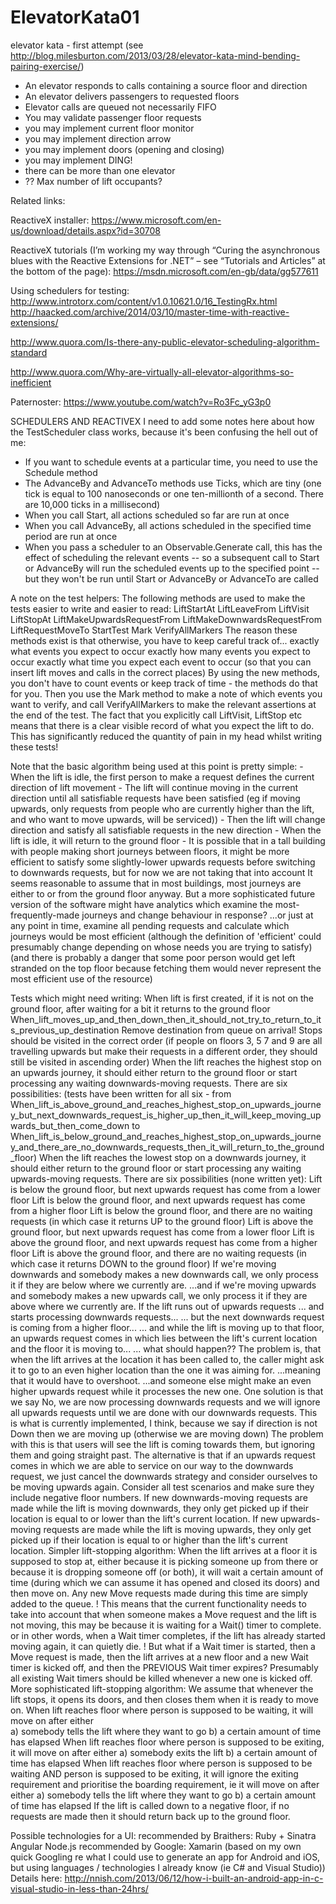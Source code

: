 # ElevatorKata01
elevator kata - first attempt (see http://blog.milesburton.com/2013/03/28/elevator-kata-mind-bending-pairing-exercise/)

- An elevator responds to calls containing a source floor and direction
- An elevator delivers passengers to requested floors
- Elevator calls are queued not necessarily FIFO
- You may validate passenger floor requests
- you may implement current floor monitor
- you may implement direction arrow
- you may implement doors (opening and closing)
- you may implement DING!
- there can be more than one elevator
- ?? Max number of lift occupants?

Related links:

ReactiveX installer:
https://www.microsoft.com/en-us/download/details.aspx?id=30708
 
ReactiveX tutorials (I’m working my way through “Curing the asynchronous blues with the Reactive Extensions for .NET” – see “Tutorials and Articles” at the bottom of the page):
https://msdn.microsoft.com/en-gb/data/gg577611

Using schedulers for testing:
http://www.introtorx.com/content/v1.0.10621.0/16_TestingRx.html
http://haacked.com/archive/2014/03/10/master-time-with-reactive-extensions/

http://www.quora.com/Is-there-any-public-elevator-scheduling-algorithm-standard

http://www.quora.com/Why-are-virtually-all-elevator-algorithms-so-inefficient

Paternoster: https://www.youtube.com/watch?v=Ro3Fc_yG3p0

SCHEDULERS AND REACTIVEX
I need to add some notes here about how the TestScheduler class works, because it's been confusing the hell out of me:
- If you want to schedule events at a particular time, you need to use the Schedule method
- The AdvanceBy and AdvanceTo methods use Ticks, which are tiny (one tick is equal to 100 nanoseconds or one ten-millionth of a second. There are 10,000 ticks in a millisecond)
- When you call Start, all actions scheduled so far are run at once
- When you call AdvanceBy, all actions scheduled in the specified time period are run at once
- When you pass a scheduler to an Observable.Generate call, this has the effect of scheduling the relevant events
	-- so a subsequent call to Start or AdvanceBy will run the scheduled events up to the specified point
	-- but they won't be run until Start or AdvanceBy or AdvanceTo are called
	
A note on the test helpers:
The following methods are used to make the tests easier to write and easier to read:
	LiftStartAt
	LiftLeaveFrom
	LiftVisit
	LiftStopAt
	LiftMakeUpwardsRequestFrom
	LiftMakeDownwardsRequestFrom
	LiftRequestMoveTo
	StartTest
	Mark
	VerifyAllMarkers
The reason these methods exist is that otherwise, you have to keep careful track of...
	exactly what events you expect to occur
	exactly how many events you expect to occur
	exactly what time you expect each event to occur (so that you can insert lift moves and calls in the correct places)
By using the new methods, you don't have to count events or keep track of time - the methods do that for you.
Then you use the Mark method to make a note of which events you want to verify, 
	and call VerifyAllMarkers to make the relevant assertions at the end of the test.
	The fact that you explicitly call LiftVisit, LiftStop etc means that there is a clear visible record of what you expect the lift to do.
	This has significantly reduced the quantity of pain in my head whilst writing these tests!

Note that the basic algorithm being used at this point is pretty simple:
	- When the lift is idle, the first person to make a request defines the current direction of lift movement
	- The lift will continue moving in the current direction until all satisfiable requests have been satisfied 
		(eg if moving upwards, only requests from people who are currently higher than the lift, and who want to move upwards, will be serviced))
	- Then the lift will change direction and satisfy all satisfiable requests in the new direction
	- When the lift is idle, it will return to the ground floor
	- It is possible that in a tall building with people making short journeys between floors, it might be more efficient to satisfy some slightly-lower upwards requests before switching to downwards requests, but for now we are not taking that into account
		It seems reasonable to assume that in most buildings, most journeys are either to or from the ground floor anyway.
		But a more sophisticated future version of the software might have analytics which examine the most-frequently-made journeys and change behaviour in response?
		...or just at any point in time, examine all pending requests and calculate which journeys would be most efficient 
			(although the definition of 'efficient' could presumably change depending on whose needs you are trying to satisfy)
			(and there is probably a danger that some poor person would get left stranded on the top floor because fetching them would never represent the most efficient use of the resource)
	
Tests which might need writing:
When lift is first created, if it is not on the ground floor, after waiting for a bit it returns to the ground floor
When_lift_moves_up_and_then_down_then_it_should_not_try_to_return_to_its_previous_up_destination
	Remove destination from queue on arrival!
Stops should be visited in the correct order (if people on floors 3, 5 7 and 9 are all travelling upwards but make their requests in a different order, they should still be visited in ascending order)
When the lift reaches the highest stop on an upwards journey, it should either return to the ground floor or start processing any waiting downwards-moving requests.
	There are six possibilities:
		(tests have been written for all six - 
		from 
			When_lift_is_above_ground_and_reaches_highest_stop_on_upwards_journey_but_next_downwards_request_is_higher_up_then_it_will_keep_moving_upwards_but_then_come_down
		to 
			When_lift_is_below_ground_and_reaches_highest_stop_on_upwards_journey_and_there_are_no_downwards_requests_then_it_will_return_to_the_ground_floor)
When the lift reaches the lowest stop on a downwards journey, it should either return to the ground floor or start processing any waiting upwards-moving requests.
	There are six possibilities (none written yet):
		Lift is below the ground floor, but next upwards request has come from a lower floor
		Lift is below the ground floor, and next upwards request has come from a higher floor
		Lift is below the ground floor, and there are no waiting requests (in which case it returns UP to the ground floor)
		Lift is above the ground floor, but next upwards request has come from a lower floor
		Lift is above the ground floor, and next upwards request has come from a higher floor
		Lift is above the ground floor, and there are no waiting requests (in which case it returns DOWN to the ground floor)
If we're moving downwards and somebody makes a new downwards call, we only process it if they are below where we currently are.
	...and if we're moving upwards and somebody makes a new upwards call, we only process it if they are above where we currently are.
If the lift runs out of upwards requests 
	... and starts processing downwards requests...
	... but the next downwards request is coming from a higher floor...
	... and while the lift is moving up to that floor, an upwards request comes in which lies between the lift's current location and the floor it is moving to...
	... what should happen??
		The problem is, that when the lift arrives at the location it has been called to, the caller might ask it to go to an even higher location than the one it was aiming for. 
			...meaning that it would have to overshoot.
			...and someone else might make an even higher upwards request while it processes the new one.
		One solution is that we say No, we are now processing downwards requests and we will ignore all upwards requests until we are done with our downwards requests.
			This is what is currently implemented, I think, because we say if direction is not Down then we are moving up (otherwise we are moving down)
			The problem with this is that users will see the lift is coming towards them, but ignoring them and going straight past.
		The alternative is that if an upwards request comes in which we are able to service on our way to the downwards request, we just cancel the downwards strategy and consider ourselves to be moving upwards again.
Consider all test scenarios and make sure they include negative floor numbers.
If new downwards-moving requests are made while the lift is moving downwards, they only get picked up if their location is equal to or lower than the lift's current location.
If new upwards-moving requests are made while the lift is moving upwards, they only get picked up if their location is equal to or higher than the lift's current location.
Simpler lift-stopping algorithm:
	When the lift arrives at a floor it is supposed to stop at, either because it is picking someone up from there or because it is dropping someone off (or both),
	it will wait a certain amount of time (during which we can assume it has opened and closed its doors) and then move on.
	Any new Move requests made during this time are simply added to the queue.
		! This means that the current functionality needs to take into account that when someone makes a Move request and the lift is not moving, this may be because it is waiting for a Wait() timer to complete.
		or in other words, when a Wait timer completes, if the lift has already started moving again, it can quietly die.
		! But what if a Wait timer is started, then a Move request is made, then the lift arrives at a new floor and a new Wait timer is kicked off, and then the PREVIOUS Wait timer expires?
		Presumably all existing Wait timers should be killed whenever a new one is kicked off.
More sophisticated lift-stopping algorithm:
	We assume that whenever the lift stops, it opens its doors, and then closes them when it is ready to move on.
	When lift reaches floor where person is supposed to be waiting, it will move on after either	
		a) somebody tells the lift where they want to go
		b) a certain amount of time has elapsed
	When lift reaches floor where person is supposed to be exiting, it will move on after either
		a) somebody exits the lift
		b) a certain amount of time has elapsed
	When lift reaches floor where person is supposed to be waiting AND person is supposed to be exiting, 
	it will ignore the exiting requirement and prioritise the boarding requirement, ie it will move on after either	
		a) somebody tells the lift where they want to go
		b) a certain amount of time has elapsed
If the lift is called down to a negative floor, if no requests are made then it should return back up to the ground floor.
		
Possible technologies for a UI: 
	recommended by Braithers:
		Ruby + Sinatra
		Angular
		Node.js
	recommended by Google:
		Xamarin (based on my own quick Googling re what I could use to generate an app for Android and iOS, but using languages / technologies I already know (ie C# and Visual Studio))
			Details here: http://nnish.com/2013/06/12/how-i-built-an-android-app-in-c-visual-studio-in-less-than-24hrs/